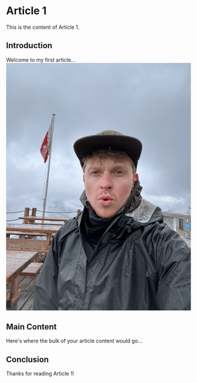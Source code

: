 # Article 1

This is the content of Article 1.

## Introduction

Welcome to my first article...
![Alt text](../images/1.png)


## Main Content

Here's where the bulk of your article content would go...

## Conclusion

Thanks for reading Article 1!
